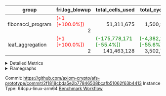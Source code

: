 | group | fri.log_blowup | total_cells_used | total_cycles | total_proof_time_ms |
| --- | --- | --- | --- | --- |
| fibonacci_program | <span style="color: red">(+1 [+100.0%])</span> <div style='text-align: right'>2</div>  | <div style='text-align: right'>51,311,675</div>  | <div style='text-align: right'>1,500,219</div>  | <span style="color: red">(+1,498.0 [+25.9%])</span> <div style='text-align: right'>7,277.0</div>  |
| leaf_aggregation | <span style="color: red">(+1 [+100.0%])</span> <div style='text-align: right'>2</div>  | <span style="color: green">(-175,778,171 [-55.4%])</span> <div style='text-align: right'>141,463,128</div>  | <span style="color: green">(-4,382,257 [-55.6%])</span> <div style='text-align: right'>3,502,797</div>  | <span style="color: green">(-13,453.0 [-39.1%])</span> <div style='text-align: right'>20,957.0</div>  |


<details>
<summary>Detailed Metrics</summary>

| group | collect_metrics | execute_time_ms | total_cells_used | total_cycles |
| --- | --- | --- | --- | --- |
| fibonacci_program | true | <span style="color: red">(+81.0 [+0.2%])</span> <div style='text-align: right'>37,736.0</div>  | <div style='text-align: right'>51,311,675</div>  | <div style='text-align: right'>1,500,219</div>  |

| group | chip_name | collect_metrics | rows_used |
| --- | --- | --- | --- |
| fibonacci_program | <Rv32BaseAluAdapterAir,BaseAluCoreAir<4, 8>> | true | <div style='text-align: right'>900,085</div>  |
| fibonacci_program | <Rv32BaseAluAdapterAir,LessThanCoreAir<4, 8>> | true | <div style='text-align: right'>300,004</div>  |
| fibonacci_program | <Rv32BaseAluAdapterAir,ShiftCoreAir<4, 8>> | true | <div style='text-align: right'>4</div>  |
| fibonacci_program | <Rv32BranchAdapterAir,BranchEqualCoreAir<4>> | true | <div style='text-align: right'>200,012</div>  |
| fibonacci_program | <Rv32BranchAdapterAir,BranchLessThanCoreAir<4, 8>> | true | <div style='text-align: right'>11</div>  |
| fibonacci_program | <Rv32CondRdWriteAdapterAir,Rv32JalLuiCoreAir> | true | <div style='text-align: right'>100,012</div>  |
| fibonacci_program | <Rv32HintStoreAdapterAir,Rv32HintStoreCoreAir> | true | <div style='text-align: right'>3</div>  |
| fibonacci_program | <Rv32JalrAdapterAir,Rv32JalrCoreAir> | true | <div style='text-align: right'>17</div>  |
| fibonacci_program | <Rv32LoadStoreAdapterAir,LoadStoreCoreAir<4>> | true | <div style='text-align: right'>57</div>  |
| fibonacci_program | <Rv32RdWriteAdapterAir,Rv32AuipcCoreAir> | true | <div style='text-align: right'>11</div>  |
| fibonacci_program | BitwiseOperationLookupAir<8> | true | <div style='text-align: right'>65,536</div>  |
| fibonacci_program | Memory AccessAdapter<8> | true | <div style='text-align: right'>27</div>  |
| fibonacci_program | Memory Boundary | true | <div style='text-align: right'>54</div>  |
| fibonacci_program | Memory Merkle | true | <div style='text-align: right'>306</div>  |
| fibonacci_program | PhantomAir | true | <div style='text-align: right'>3</div>  |
| fibonacci_program | ProgramChip | true | <div style='text-align: right'>6,521</div>  |
| fibonacci_program | RangeTupleCheckerAir<2> | true | <div style='text-align: right'>524,288</div>  |

| group | collect_metrics | dsl_ir | opcode | frequency |
| --- | --- | --- | --- | --- |
| fibonacci_program | true |  | ADD | <div style='text-align: right'>900,068</div>  |
| fibonacci_program | true |  | AND | <div style='text-align: right'>5</div>  |
| fibonacci_program | true |  | AUIPC | <div style='text-align: right'>11</div>  |
| fibonacci_program | true |  | BEQ | <div style='text-align: right'>100,005</div>  |
| fibonacci_program | true |  | BGEU | <div style='text-align: right'>3</div>  |
| fibonacci_program | true |  | BLT | <div style='text-align: right'>1</div>  |
| fibonacci_program | true |  | BLTU | <div style='text-align: right'>7</div>  |
| fibonacci_program | true |  | BNE | <div style='text-align: right'>100,007</div>  |
| fibonacci_program | true |  | HINT_STOREW | <div style='text-align: right'>3</div>  |
| fibonacci_program | true |  | JAL | <div style='text-align: right'>100,002</div>  |
| fibonacci_program | true |  | JALR | <div style='text-align: right'>17</div>  |
| fibonacci_program | true |  | LOADBU | <div style='text-align: right'>6</div>  |
| fibonacci_program | true |  | LOADW | <div style='text-align: right'>22</div>  |
| fibonacci_program | true |  | LUI | <div style='text-align: right'>10</div>  |
| fibonacci_program | true |  | OR | <div style='text-align: right'>4</div>  |
| fibonacci_program | true |  | PHANTOM | <div style='text-align: right'>3</div>  |
| fibonacci_program | true |  | SLL | <div style='text-align: right'>3</div>  |
| fibonacci_program | true |  | SLTU | <div style='text-align: right'>300,004</div>  |
| fibonacci_program | true |  | SRL | <div style='text-align: right'>1</div>  |
| fibonacci_program | true |  | STOREB | <div style='text-align: right'>1</div>  |
| fibonacci_program | true |  | STOREW | <div style='text-align: right'>28</div>  |
| fibonacci_program | true |  | SUB | <div style='text-align: right'>4</div>  |
| fibonacci_program | true |  | XOR | <div style='text-align: right'>4</div>  |

| group | air_name | collect_metrics | dsl_ir | opcode | cells_used |
| --- | --- | --- | --- | --- | --- |
| fibonacci_program | <Rv32BaseAluAdapterAir,BaseAluCoreAir<4, 8>> | true |  | ADD | <div style='text-align: right'>32,402,448</div>  |
| fibonacci_program | AccessAdapter<8> | true |  | ADD | <div style='text-align: right'>51</div>  |
| fibonacci_program | Boundary | true |  | ADD | <div style='text-align: right'>120</div>  |
| fibonacci_program | Merkle | true |  | ADD | <div style='text-align: right'>64</div>  |
| fibonacci_program | <Rv32BaseAluAdapterAir,BaseAluCoreAir<4, 8>> | true |  | AND | <div style='text-align: right'>180</div>  |
| fibonacci_program | <Rv32RdWriteAdapterAir,Rv32AuipcCoreAir> | true |  | AUIPC | <div style='text-align: right'>231</div>  |
| fibonacci_program | AccessAdapter<8> | true |  | AUIPC | <div style='text-align: right'>34</div>  |
| fibonacci_program | Boundary | true |  | AUIPC | <div style='text-align: right'>80</div>  |
| fibonacci_program | Merkle | true |  | AUIPC | <div style='text-align: right'>3,456</div>  |
| fibonacci_program | <Rv32BranchAdapterAir,BranchEqualCoreAir<4>> | true |  | BEQ | <div style='text-align: right'>2,600,130</div>  |
| fibonacci_program | <Rv32BranchAdapterAir,BranchLessThanCoreAir<4, 8>> | true |  | BGEU | <div style='text-align: right'>96</div>  |
| fibonacci_program | <Rv32BranchAdapterAir,BranchLessThanCoreAir<4, 8>> | true |  | BLT | <div style='text-align: right'>32</div>  |
| fibonacci_program | <Rv32BranchAdapterAir,BranchLessThanCoreAir<4, 8>> | true |  | BLTU | <div style='text-align: right'>224</div>  |
| fibonacci_program | <Rv32BranchAdapterAir,BranchEqualCoreAir<4>> | true |  | BNE | <div style='text-align: right'>2,600,182</div>  |
| fibonacci_program | <Rv32HintStoreAdapterAir,Rv32HintStoreCoreAir> | true |  | HINT_STOREW | <div style='text-align: right'>78</div>  |
| fibonacci_program | AccessAdapter<8> | true |  | HINT_STOREW | <div style='text-align: right'>17</div>  |
| fibonacci_program | Boundary | true |  | HINT_STOREW | <div style='text-align: right'>40</div>  |
| fibonacci_program | Merkle | true |  | HINT_STOREW | <div style='text-align: right'>64</div>  |
| fibonacci_program | <Rv32CondRdWriteAdapterAir,Rv32JalLuiCoreAir> | true |  | JAL | <div style='text-align: right'>1,800,036</div>  |
| fibonacci_program | <Rv32JalrAdapterAir,Rv32JalrCoreAir> | true |  | JALR | <div style='text-align: right'>476</div>  |
| fibonacci_program | <Rv32LoadStoreAdapterAir,LoadStoreCoreAir<4>> | true |  | LOADBU | <div style='text-align: right'>240</div>  |
| fibonacci_program | <Rv32LoadStoreAdapterAir,LoadStoreCoreAir<4>> | true |  | LOADW | <div style='text-align: right'>880</div>  |
| fibonacci_program | AccessAdapter<8> | true |  | LOADW | <div style='text-align: right'>34</div>  |
| fibonacci_program | Boundary | true |  | LOADW | <div style='text-align: right'>80</div>  |
| fibonacci_program | Merkle | true |  | LOADW | <div style='text-align: right'>2,304</div>  |
| fibonacci_program | <Rv32CondRdWriteAdapterAir,Rv32JalLuiCoreAir> | true |  | LUI | <div style='text-align: right'>180</div>  |
| fibonacci_program | <Rv32BaseAluAdapterAir,BaseAluCoreAir<4, 8>> | true |  | OR | <div style='text-align: right'>144</div>  |
| fibonacci_program | PhantomAir | true |  | PHANTOM | <div style='text-align: right'>18</div>  |
| fibonacci_program | <Rv32BaseAluAdapterAir,ShiftCoreAir<4, 8>> | true |  | SLL | <div style='text-align: right'>159</div>  |
| fibonacci_program | <Rv32BaseAluAdapterAir,LessThanCoreAir<4, 8>> | true |  | SLTU | <div style='text-align: right'>11,100,148</div>  |
| fibonacci_program | AccessAdapter<8> | true |  | SLTU | <div style='text-align: right'>34</div>  |
| fibonacci_program | Boundary | true |  | SLTU | <div style='text-align: right'>80</div>  |
| fibonacci_program | Merkle | true |  | SLTU | <div style='text-align: right'>64</div>  |
| fibonacci_program | <Rv32BaseAluAdapterAir,ShiftCoreAir<4, 8>> | true |  | SRL | <div style='text-align: right'>53</div>  |
| fibonacci_program | <Rv32LoadStoreAdapterAir,LoadStoreCoreAir<4>> | true |  | STOREB | <div style='text-align: right'>40</div>  |
| fibonacci_program | AccessAdapter<8> | true |  | STOREB | <div style='text-align: right'>17</div>  |
| fibonacci_program | Boundary | true |  | STOREB | <div style='text-align: right'>40</div>  |
| fibonacci_program | <Rv32LoadStoreAdapterAir,LoadStoreCoreAir<4>> | true |  | STOREW | <div style='text-align: right'>1,120</div>  |
| fibonacci_program | AccessAdapter<8> | true |  | STOREW | <div style='text-align: right'>272</div>  |
| fibonacci_program | Boundary | true |  | STOREW | <div style='text-align: right'>640</div>  |
| fibonacci_program | Merkle | true |  | STOREW | <div style='text-align: right'>3,776</div>  |
| fibonacci_program | <Rv32BaseAluAdapterAir,BaseAluCoreAir<4, 8>> | true |  | SUB | <div style='text-align: right'>144</div>  |
| fibonacci_program | <Rv32BaseAluAdapterAir,BaseAluCoreAir<4, 8>> | true |  | XOR | <div style='text-align: right'>144</div>  |

| group | commit_exe_time_ms | execute_and_trace_gen_time_ms | execute_time_ms | fri.log_blowup | keygen_time_ms | num_segments | total_cells_used | total_cycles | total_proof_time_ms |
| --- | --- | --- | --- | --- | --- | --- | --- | --- | --- |
| fibonacci_program | <span style="color: red">(+2.0 [+66.7%])</span> <div style='text-align: right'>5.0</div>  | <span style="color: red">(+16.0 [+0.9%])</span> <div style='text-align: right'>1,750.0</div>  | <span style="color: red">(+5.0 [+0.3%])</span> <div style='text-align: right'>1,490.0</div>  | <span style="color: red">(+1 [+100.0%])</span> <div style='text-align: right'>2</div>  | <span style="color: red">(+82.0 [+66.1%])</span> <div style='text-align: right'>206.0</div>  | <div style='text-align: right'>1</div>  | <div style='text-align: right'>51,311,675</div>  | <div style='text-align: right'>1,500,219</div>  | <span style="color: red">(+1,498.0 [+25.9%])</span> <div style='text-align: right'>7,277.0</div>  |
| leaf_aggregation |  |  |  | <span style="color: red">(+1 [+100.0%])</span> <div style='text-align: right'>2</div>  |  |  | <span style="color: green">(-175,778,171 [-55.4%])</span> <div style='text-align: right'>141,463,128</div>  | <span style="color: green">(-4,382,257 [-55.6%])</span> <div style='text-align: right'>3,502,797</div>  | <span style="color: green">(-13,453.0 [-39.1%])</span> <div style='text-align: right'>20,957.0</div>  |

| group | air_name | constraints | interactions | quotient_deg |
| --- | --- | --- | --- | --- |
| fibonacci_program | ProgramAir | <div style='text-align: right'>4</div>  | <div style='text-align: right'>1</div>  | <div style='text-align: right'>1</div>  |
| fibonacci_program | VmConnectorAir | <div style='text-align: right'>9</div>  | <div style='text-align: right'>3</div>  | <div style='text-align: right'>2</div>  |
| fibonacci_program | PersistentBoundaryAir<8> | <div style='text-align: right'>6</div>  | <div style='text-align: right'>3</div>  | <div style='text-align: right'>2</div>  |
| fibonacci_program | MemoryMerkleAir<8> | <div style='text-align: right'>40</div>  | <div style='text-align: right'>4</div>  | <div style='text-align: right'>2</div>  |
| fibonacci_program | AccessAdapterAir<2> | <div style='text-align: right'>14</div>  | <div style='text-align: right'>5</div>  | <div style='text-align: right'>2</div>  |
| fibonacci_program | AccessAdapterAir<4> | <div style='text-align: right'>14</div>  | <div style='text-align: right'>5</div>  | <div style='text-align: right'>2</div>  |
| fibonacci_program | AccessAdapterAir<8> | <div style='text-align: right'>14</div>  | <div style='text-align: right'>5</div>  | <div style='text-align: right'>2</div>  |
| fibonacci_program | AccessAdapterAir<16> | <div style='text-align: right'>14</div>  | <div style='text-align: right'>5</div>  | <div style='text-align: right'>2</div>  |
| fibonacci_program | AccessAdapterAir<32> | <div style='text-align: right'>14</div>  | <div style='text-align: right'>5</div>  | <div style='text-align: right'>2</div>  |
| fibonacci_program | AccessAdapterAir<64> | <div style='text-align: right'>14</div>  | <div style='text-align: right'>5</div>  | <div style='text-align: right'>2</div>  |
| fibonacci_program | PhantomAir | <div style='text-align: right'>5</div>  | <div style='text-align: right'>3</div>  | <div style='text-align: right'>2</div>  |
| fibonacci_program | VmAirWrapper<Rv32BaseAluAdapterAir, BaseAluCoreAir<4, 8> | <div style='text-align: right'>43</div>  | <div style='text-align: right'>19</div>  | <div style='text-align: right'>2</div>  |
| fibonacci_program | VmAirWrapper<Rv32BaseAluAdapterAir, LessThanCoreAir<4, 8> | <div style='text-align: right'>39</div>  | <div style='text-align: right'>17</div>  | <div style='text-align: right'>2</div>  |
| fibonacci_program | VmAirWrapper<Rv32BaseAluAdapterAir, ShiftCoreAir<4, 8> | <div style='text-align: right'>90</div>  | <div style='text-align: right'>23</div>  | <div style='text-align: right'>2</div>  |
| fibonacci_program | VmAirWrapper<Rv32LoadStoreAdapterAir, LoadStoreCoreAir<4> | <div style='text-align: right'>38</div>  | <div style='text-align: right'>17</div>  | <div style='text-align: right'>2</div>  |
| fibonacci_program | VmAirWrapper<Rv32LoadStoreAdapterAir, LoadSignExtendCoreAir<4, 8> | <div style='text-align: right'>33</div>  | <div style='text-align: right'>18</div>  | <div style='text-align: right'>2</div>  |
| fibonacci_program | VmAirWrapper<Rv32BranchAdapterAir, BranchEqualCoreAir<4> | <div style='text-align: right'>25</div>  | <div style='text-align: right'>11</div>  | <div style='text-align: right'>2</div>  |
| fibonacci_program | VmAirWrapper<Rv32BranchAdapterAir, BranchLessThanCoreAir<4, 8> | <div style='text-align: right'>41</div>  | <div style='text-align: right'>13</div>  | <div style='text-align: right'>2</div>  |
| fibonacci_program | VmAirWrapper<Rv32CondRdWriteAdapterAir, Rv32JalLuiCoreAir> | <div style='text-align: right'>22</div>  | <div style='text-align: right'>10</div>  | <div style='text-align: right'>2</div>  |
| fibonacci_program | VmAirWrapper<Rv32JalrAdapterAir, Rv32JalrCoreAir> | <div style='text-align: right'>20</div>  | <div style='text-align: right'>16</div>  | <div style='text-align: right'>2</div>  |
| fibonacci_program | VmAirWrapper<Rv32RdWriteAdapterAir, Rv32AuipcCoreAir> | <div style='text-align: right'>15</div>  | <div style='text-align: right'>11</div>  | <div style='text-align: right'>2</div>  |
| fibonacci_program | VmAirWrapper<Rv32MultAdapterAir, MultiplicationCoreAir<4, 8> | <div style='text-align: right'>26</div>  | <div style='text-align: right'>19</div>  | <div style='text-align: right'>2</div>  |
| fibonacci_program | VmAirWrapper<Rv32MultAdapterAir, MulHCoreAir<4, 8> | <div style='text-align: right'>38</div>  | <div style='text-align: right'>24</div>  | <div style='text-align: right'>2</div>  |
| fibonacci_program | VmAirWrapper<Rv32MultAdapterAir, DivRemCoreAir<4, 8> | <div style='text-align: right'>88</div>  | <div style='text-align: right'>25</div>  | <div style='text-align: right'>2</div>  |
| fibonacci_program | VmAirWrapper<Rv32HintStoreAdapterAir, Rv32HintStoreCoreAir> | <div style='text-align: right'>17</div>  | <div style='text-align: right'>15</div>  | <div style='text-align: right'>2</div>  |
| fibonacci_program | Poseidon2VmAir<BabyBearParameters> | <div style='text-align: right'>525</div>  | <div style='text-align: right'>32</div>  | <div style='text-align: right'>2</div>  |
| fibonacci_program | BitwiseOperationLookupAir<8> | <div style='text-align: right'>4</div>  | <div style='text-align: right'>2</div>  | <div style='text-align: right'>2</div>  |
| fibonacci_program | RangeTupleCheckerAir<2> | <div style='text-align: right'>4</div>  | <div style='text-align: right'>1</div>  | <div style='text-align: right'>1</div>  |
| fibonacci_program | VariableRangeCheckerAir | <div style='text-align: right'>4</div>  | <div style='text-align: right'>1</div>  | <div style='text-align: right'>1</div>  |

| group | air_name | segment | cells | constraints | interactions | main_cols | perm_cols | prep_cols | quotient_deg | rows |
| --- | --- | --- | --- | --- | --- | --- | --- | --- | --- | --- |
| fibonacci_program | ProgramAir | 0 | <div style='text-align: right'>147,456</div>  |  |  | <div style='text-align: right'>10</div>  | <div style='text-align: right'>8</div>  |  |  | <div style='text-align: right'>8,192</div>  |
| fibonacci_program | VmConnectorAir | 0 | <div style='text-align: right'>32</div>  |  |  | <div style='text-align: right'>4</div>  | <div style='text-align: right'>12</div>  | <div style='text-align: right'>1</div>  |  | <div style='text-align: right'>2</div>  |
| fibonacci_program | PersistentBoundaryAir<8> | 0 | <div style='text-align: right'>2,048</div>  |  |  | <div style='text-align: right'>20</div>  | <div style='text-align: right'>12</div>  |  |  | <div style='text-align: right'>64</div>  |
| fibonacci_program | MemoryMerkleAir<8> | 0 | <div style='text-align: right'>26,624</div>  |  |  | <div style='text-align: right'>32</div>  | <div style='text-align: right'>20</div>  |  |  | <div style='text-align: right'>512</div>  |
| fibonacci_program | AccessAdapterAir<8> | 0 | <div style='text-align: right'>2,624</div>  |  |  | <div style='text-align: right'>17</div>  | <div style='text-align: right'>24</div>  |  |  | <div style='text-align: right'>64</div>  |
| fibonacci_program | PhantomAir | 0 | <div style='text-align: right'>72</div>  |  |  | <div style='text-align: right'>6</div>  | <div style='text-align: right'>12</div>  |  |  | <div style='text-align: right'>4</div>  |
| fibonacci_program | VmAirWrapper<Rv32BaseAluAdapterAir, BaseAluCoreAir<4, 8> | 0 | <div style='text-align: right'>121,634,816</div>  |  |  | <div style='text-align: right'>36</div>  | <div style='text-align: right'>80</div>  |  |  | <div style='text-align: right'>1,048,576</div>  |
| fibonacci_program | VmAirWrapper<Rv32BaseAluAdapterAir, LessThanCoreAir<4, 8> | 0 | <div style='text-align: right'>40,370,176</div>  |  |  | <div style='text-align: right'>37</div>  | <div style='text-align: right'>40</div>  |  |  | <div style='text-align: right'>524,288</div>  |
| fibonacci_program | VmAirWrapper<Rv32BaseAluAdapterAir, ShiftCoreAir<4, 8> | 0 | <div style='text-align: right'>420</div>  |  |  | <div style='text-align: right'>53</div>  | <div style='text-align: right'>52</div>  |  |  | <div style='text-align: right'>4</div>  |
| fibonacci_program | VmAirWrapper<Rv32LoadStoreAdapterAir, LoadStoreCoreAir<4> | 0 | <div style='text-align: right'>7,168</div>  |  |  | <div style='text-align: right'>40</div>  | <div style='text-align: right'>72</div>  |  |  | <div style='text-align: right'>64</div>  |
| fibonacci_program | VmAirWrapper<Rv32BranchAdapterAir, BranchEqualCoreAir<4> | 0 | <div style='text-align: right'>19,398,656</div>  |  |  | <div style='text-align: right'>26</div>  | <div style='text-align: right'>48</div>  |  |  | <div style='text-align: right'>262,144</div>  |
| fibonacci_program | VmAirWrapper<Rv32BranchAdapterAir, BranchLessThanCoreAir<4, 8> | 0 | <div style='text-align: right'>1,408</div>  |  |  | <div style='text-align: right'>32</div>  | <div style='text-align: right'>56</div>  |  |  | <div style='text-align: right'>16</div>  |
| fibonacci_program | VmAirWrapper<Rv32CondRdWriteAdapterAir, Rv32JalLuiCoreAir> | 0 | <div style='text-align: right'>8,126,464</div>  |  |  | <div style='text-align: right'>18</div>  | <div style='text-align: right'>44</div>  |  |  | <div style='text-align: right'>131,072</div>  |
| fibonacci_program | VmAirWrapper<Rv32JalrAdapterAir, Rv32JalrCoreAir> | 0 | <div style='text-align: right'>2,048</div>  |  |  | <div style='text-align: right'>28</div>  | <div style='text-align: right'>36</div>  |  |  | <div style='text-align: right'>32</div>  |
| fibonacci_program | VmAirWrapper<Rv32RdWriteAdapterAir, Rv32AuipcCoreAir> | 0 | <div style='text-align: right'>784</div>  |  |  | <div style='text-align: right'>21</div>  | <div style='text-align: right'>28</div>  |  |  | <div style='text-align: right'>16</div>  |
| fibonacci_program | VmAirWrapper<Rv32HintStoreAdapterAir, Rv32HintStoreCoreAir> | 0 | <div style='text-align: right'>248</div>  |  |  | <div style='text-align: right'>26</div>  | <div style='text-align: right'>36</div>  |  |  | <div style='text-align: right'>4</div>  |
| fibonacci_program | Poseidon2VmAir<BabyBearParameters> | 0 | <div style='text-align: right'>321,024</div>  |  |  | <div style='text-align: right'>559</div>  | <div style='text-align: right'>68</div>  |  |  | <div style='text-align: right'>512</div>  |
| fibonacci_program | BitwiseOperationLookupAir<8> | 0 | <div style='text-align: right'>655,360</div>  |  |  | <div style='text-align: right'>2</div>  | <div style='text-align: right'>8</div>  | <div style='text-align: right'>3</div>  |  | <div style='text-align: right'>65,536</div>  |
| fibonacci_program | RangeTupleCheckerAir<2> | 0 | <div style='text-align: right'>4,718,592</div>  |  |  | <div style='text-align: right'>1</div>  | <div style='text-align: right'>8</div>  | <div style='text-align: right'>2</div>  |  | <div style='text-align: right'>524,288</div>  |
| fibonacci_program | VariableRangeCheckerAir | 0 | <div style='text-align: right'>1,179,648</div>  |  |  | <div style='text-align: right'>1</div>  | <div style='text-align: right'>8</div>  | <div style='text-align: right'>2</div>  |  | <div style='text-align: right'>131,072</div>  |
| leaf_aggregation | ProgramAir | 0 | <div style='text-align: right'>2,359,296</div>  | <div style='text-align: right'>4</div>  | <div style='text-align: right'>1</div>  | <div style='text-align: right'>10</div>  | <div style='text-align: right'>8</div>  |  | <div style='text-align: right'>1</div>  | <div style='text-align: right'>131,072</div>  |
| leaf_aggregation | VmConnectorAir | 0 | <span style="color: green">(-8 [-25.0%])</span> <div style='text-align: right'>24</div>  | <span style="color: green">(-1 [-11.1%])</span> <div style='text-align: right'>8</div>  | <div style='text-align: right'>3</div>  | <div style='text-align: right'>4</div>  | <span style="color: green">(-4 [-33.3%])</span> <div style='text-align: right'>8</div>  | <div style='text-align: right'>1</div>  | <span style="color: red">(+2 [+100.0%])</span> <div style='text-align: right'>4</div>  | <div style='text-align: right'>2</div>  |
| leaf_aggregation | VolatileBoundaryAir | 0 | <span style="color: green">(-14,155,776 [-58.7%])</span> <div style='text-align: right'>9,961,472</div>  | <span style="color: green">(-1 [-5.9%])</span> <div style='text-align: right'>16</div>  | <div style='text-align: right'>4</div>  | <div style='text-align: right'>11</div>  | <span style="color: green">(-4 [-33.3%])</span> <div style='text-align: right'>8</div>  |  | <span style="color: red">(+2 [+100.0%])</span> <div style='text-align: right'>4</div>  | <span style="color: green">(-524,288 [-50.0%])</span> <div style='text-align: right'>524,288</div>  |
| leaf_aggregation | AccessAdapterAir<2> | 0 | <span style="color: green">(-22,544,384 [-61.4%])</span> <div style='text-align: right'>14,155,776</div>  | <span style="color: green">(-2 [-14.3%])</span> <div style='text-align: right'>12</div>  | <div style='text-align: right'>5</div>  | <div style='text-align: right'>11</div>  | <span style="color: green">(-8 [-33.3%])</span> <div style='text-align: right'>16</div>  |  | <span style="color: red">(+2 [+100.0%])</span> <div style='text-align: right'>4</div>  | <span style="color: green">(-524,288 [-50.0%])</span> <div style='text-align: right'>524,288</div>  |
| leaf_aggregation | AccessAdapterAir<4> | 0 | <span style="color: green">(-11,796,480 [-60.8%])</span> <div style='text-align: right'>7,602,176</div>  | <span style="color: green">(-2 [-14.3%])</span> <div style='text-align: right'>12</div>  | <div style='text-align: right'>5</div>  | <div style='text-align: right'>13</div>  | <span style="color: green">(-8 [-33.3%])</span> <div style='text-align: right'>16</div>  |  | <span style="color: red">(+2 [+100.0%])</span> <div style='text-align: right'>4</div>  | <span style="color: green">(-262,144 [-50.0%])</span> <div style='text-align: right'>262,144</div>  |
| leaf_aggregation | AccessAdapterAir<8> | 0 | <span style="color: green">(-8,585,216 [-79.9%])</span> <div style='text-align: right'>2,162,688</div>  | <span style="color: green">(-2 [-14.3%])</span> <div style='text-align: right'>12</div>  | <div style='text-align: right'>5</div>  | <div style='text-align: right'>17</div>  | <span style="color: green">(-8 [-33.3%])</span> <div style='text-align: right'>16</div>  |  | <span style="color: red">(+2 [+100.0%])</span> <div style='text-align: right'>4</div>  | <span style="color: green">(-196,608 [-75.0%])</span> <div style='text-align: right'>65,536</div>  |
| leaf_aggregation | AccessAdapterAir<16> | 0 |  | <span style="color: green">(-2 [-14.3%])</span> <div style='text-align: right'>12</div>  | <div style='text-align: right'>5</div>  |  |  |  | <span style="color: red">(+2 [+100.0%])</span> <div style='text-align: right'>4</div>  |  |
| leaf_aggregation | AccessAdapterAir<32> | 0 |  | <span style="color: green">(-2 [-14.3%])</span> <div style='text-align: right'>12</div>  | <div style='text-align: right'>5</div>  |  |  |  | <span style="color: red">(+2 [+100.0%])</span> <div style='text-align: right'>4</div>  |  |
| leaf_aggregation | AccessAdapterAir<64> | 0 |  | <span style="color: green">(-2 [-14.3%])</span> <div style='text-align: right'>12</div>  | <div style='text-align: right'>5</div>  |  |  |  | <span style="color: red">(+2 [+100.0%])</span> <div style='text-align: right'>4</div>  |  |
| leaf_aggregation | PhantomAir | 0 | <span style="color: green">(-5,767,168 [-61.1%])</span> <div style='text-align: right'>3,670,016</div>  | <span style="color: green">(-1 [-20.0%])</span> <div style='text-align: right'>4</div>  | <div style='text-align: right'>3</div>  | <div style='text-align: right'>6</div>  | <span style="color: green">(-4 [-33.3%])</span> <div style='text-align: right'>8</div>  |  | <span style="color: red">(+2 [+100.0%])</span> <div style='text-align: right'>4</div>  | <span style="color: green">(-262,144 [-50.0%])</span> <div style='text-align: right'>262,144</div>  |
| leaf_aggregation | VmAirWrapper<NativeLoadStoreAdapterAir<1>, KernelLoadStoreCoreAir<1> | 0 | <span style="color: green">(-220,200,960 [-61.8%])</span> <div style='text-align: right'>136,314,880</div>  | <span style="color: green">(-5 [-13.9%])</span> <div style='text-align: right'>31</div>  | <div style='text-align: right'>19</div>  | <div style='text-align: right'>41</div>  | <span style="color: green">(-20 [-45.5%])</span> <div style='text-align: right'>24</div>  |  | <span style="color: red">(+2 [+100.0%])</span> <div style='text-align: right'>4</div>  | <span style="color: green">(-2,097,152 [-50.0%])</span> <div style='text-align: right'>2,097,152</div>  |
| leaf_aggregation | VmAirWrapper<BranchNativeAdapterAir, BranchEqualCoreAir<1> | 0 | <span style="color: green">(-95,420,416 [-64.1%])</span> <div style='text-align: right'>53,477,376</div>  | <span style="color: green">(-5 [-17.9%])</span> <div style='text-align: right'>23</div>  | <div style='text-align: right'>11</div>  | <div style='text-align: right'>23</div>  | <span style="color: green">(-20 [-41.7%])</span> <div style='text-align: right'>28</div>  |  | <div style='text-align: right'>2</div>  | <span style="color: green">(-1,048,576 [-50.0%])</span> <div style='text-align: right'>1,048,576</div>  |
| leaf_aggregation | VmAirWrapper<JalNativeAdapterAir, JalCoreAir> | 0 | <span style="color: green">(-4,980,736 [-63.3%])</span> <div style='text-align: right'>2,883,584</div>  | <span style="color: green">(-2 [-25.0%])</span> <div style='text-align: right'>6</div>  | <div style='text-align: right'>7</div>  | <div style='text-align: right'>10</div>  | <span style="color: green">(-8 [-40.0%])</span> <div style='text-align: right'>12</div>  |  | <span style="color: red">(+2 [+100.0%])</span> <div style='text-align: right'>4</div>  | <span style="color: green">(-131,072 [-50.0%])</span> <div style='text-align: right'>131,072</div>  |
| leaf_aggregation | VmAirWrapper<NativeAdapterAir<2, 1>, FieldArithmeticCoreAir> | 0 | <span style="color: green">(-171,966,464 [-62.1%])</span> <div style='text-align: right'>104,857,600</div>  | <span style="color: green">(-4 [-14.8%])</span> <div style='text-align: right'>23</div>  | <div style='text-align: right'>15</div>  | <div style='text-align: right'>30</div>  | <span style="color: green">(-16 [-44.4%])</span> <div style='text-align: right'>20</div>  |  | <span style="color: red">(+2 [+100.0%])</span> <div style='text-align: right'>4</div>  | <span style="color: green">(-2,097,152 [-50.0%])</span> <div style='text-align: right'>2,097,152</div>  |
| leaf_aggregation | VmAirWrapper<NativeVectorizedAdapterAir<4>, FieldExtensionCoreAir> | 0 | <span style="color: green">(-1,048,576 [-21.1%])</span> <div style='text-align: right'>3,932,160</div>  | <span style="color: green">(-4 [-14.8%])</span> <div style='text-align: right'>23</div>  | <div style='text-align: right'>15</div>  | <div style='text-align: right'>40</div>  | <span style="color: green">(-16 [-44.4%])</span> <div style='text-align: right'>20</div>  |  | <span style="color: red">(+2 [+100.0%])</span> <div style='text-align: right'>4</div>  | <div style='text-align: right'>65,536</div>  |
| leaf_aggregation | FriMatOpeningAir | 0 | <span style="color: green">(-72,351,744 [-66.3%])</span> <div style='text-align: right'>36,700,160</div>  | <span style="color: green">(-17 [-22.4%])</span> <div style='text-align: right'>59</div>  | <div style='text-align: right'>35</div>  | <div style='text-align: right'>64</div>  | <span style="color: green">(-68 [-47.2%])</span> <div style='text-align: right'>76</div>  |  | <span style="color: red">(+2 [+100.0%])</span> <div style='text-align: right'>4</div>  | <span style="color: green">(-262,144 [-50.0%])</span> <div style='text-align: right'>262,144</div>  |
| leaf_aggregation | Poseidon2VmAir<BabyBearParameters> | 0 | <span style="color: green">(-21,594,112 [-52.6%])</span> <div style='text-align: right'>19,496,960</div>  | <span style="color: green">(-8 [-1.5%])</span> <div style='text-align: right'>517</div>  | <div style='text-align: right'>32</div>  | <div style='text-align: right'>559</div>  | <span style="color: green">(-32 [-47.1%])</span> <div style='text-align: right'>36</div>  |  | <span style="color: red">(+2 [+100.0%])</span> <div style='text-align: right'>4</div>  | <span style="color: green">(-32,768 [-50.0%])</span> <div style='text-align: right'>32,768</div>  |
| leaf_aggregation | VariableRangeCheckerAir | 0 | <div style='text-align: right'>1,179,648</div>  | <div style='text-align: right'>4</div>  | <div style='text-align: right'>1</div>  | <div style='text-align: right'>1</div>  | <div style='text-align: right'>8</div>  | <div style='text-align: right'>2</div>  | <div style='text-align: right'>1</div>  | <div style='text-align: right'>131,072</div>  |

| group | segment | commit_exe_time_ms | execute_and_trace_gen_time_ms | execute_time_ms | fri.log_blowup | keygen_time_ms | num_segments | stark_prove_excluding_trace_time_ms | total_cells | verify_program_compile_ms |
| --- | --- | --- | --- | --- | --- | --- | --- | --- | --- | --- |
| fibonacci_program | 0 |  |  |  |  |  |  | <span style="color: red">(+1,482.0 [+36.6%])</span> <div style='text-align: right'>5,527.0</div>  | <div style='text-align: right'>196,595,668</div>  |  |
| leaf_aggregation | 0 | <span style="color: red">(+9.0 [+29.0%])</span> <div style='text-align: right'>40.0</div>  | <span style="color: green">(-7,981.0 [-56.2%])</span> <div style='text-align: right'>6,210.0</div>  | <span style="color: green">(-6,999.0 [-56.2%])</span> <div style='text-align: right'>5,448.0</div>  | <span style="color: red">(+1 [+100.0%])</span> <div style='text-align: right'>2</div>  | <span style="color: red">(+13.0 [+39.4%])</span> <div style='text-align: right'>46.0</div>  | <div style='text-align: right'>1</div>  | <span style="color: green">(-5,472.0 [-27.1%])</span> <div style='text-align: right'>14,747.0</div>  | <span style="color: green">(-650,412,040 [-62.0%])</span> <div style='text-align: right'>398,753,816</div>  | <span style="color: green">(-22.0 [-8.1%])</span> <div style='text-align: right'>250.0</div>  |

| group | collect_metrics | segment | execute_time_ms | total_cells_used | total_cycles |
| --- | --- | --- | --- | --- | --- |
| leaf_aggregation | true | 0 | <span style="color: green">(-68,762.0 [-55.5%])</span> <div style='text-align: right'>55,129.0</div>  | <span style="color: green">(-175,778,171 [-55.4%])</span> <div style='text-align: right'>141,463,128</div>  | <span style="color: green">(-4,382,257 [-55.6%])</span> <div style='text-align: right'>3,502,797</div>  |

| group | chip_name | collect_metrics | segment | rows_used |
| --- | --- | --- | --- | --- |
| leaf_aggregation | <BranchNativeAdapterAir,BranchEqualCoreAir<1>> | true | 0 | <span style="color: green">(-852,046 [-55.8%])</span> <div style='text-align: right'>675,104</div>  |
| leaf_aggregation | <JalNativeAdapterAir,JalCoreAir> | true | 0 | <span style="color: green">(-93,360 [-56.1%])</span> <div style='text-align: right'>72,930</div>  |
| leaf_aggregation | <NativeAdapterAir<2, 1>,FieldArithmeticCoreAir> | true | 0 | <span style="color: green">(-1,652,480 [-55.0%])</span> <div style='text-align: right'>1,350,572</div>  |
| leaf_aggregation | <NativeLoadStoreAdapterAir<1>,KernelLoadStoreCoreAir<1>> | true | 0 | <span style="color: green">(-1,428,592 [-55.9%])</span> <div style='text-align: right'>1,126,340</div>  |
| leaf_aggregation | <NativeVectorizedAdapterAir<4>,FieldExtensionCoreAir> | true | 0 | <span style="color: green">(-26,364 [-43.1%])</span> <div style='text-align: right'>34,763</div>  |
| leaf_aggregation | FriMatOpeningAir | true | 0 | <span style="color: green">(-199,868 [-58.0%])</span> <div style='text-align: right'>144,732</div>  |
| leaf_aggregation | Memory AccessAdapter<2> | true | 0 | <span style="color: green">(-310,617 [-50.2%])</span> <div style='text-align: right'>307,974</div>  |
| leaf_aggregation | Memory AccessAdapter<4> | true | 0 | <span style="color: green">(-155,657 [-50.2%])</span> <div style='text-align: right'>154,239</div>  |
| leaf_aggregation | Memory AccessAdapter<8> | true | 0 | <span style="color: green">(-50,458 [-56.6%])</span> <div style='text-align: right'>38,651</div>  |
| leaf_aggregation | Memory Boundary | true | 0 | <span style="color: green">(-477,628 [-52.8%])</span> <div style='text-align: right'>426,863</div>  |
| leaf_aggregation | PhantomAir | true | 0 | <span style="color: green">(-286,330 [-57.7%])</span> <div style='text-align: right'>209,819</div>  |
| leaf_aggregation | Poseidon2VmAir<BabyBearParameters> | true | 0 | <span style="color: green">(-35,719 [-56.1%])</span> <div style='text-align: right'>27,935</div>  |
| leaf_aggregation | ProgramChip | true | 0 | <span style="color: green">(-17,806 [-14.5%])</span> <div style='text-align: right'>104,928</div>  |

| group | collect_metrics | dsl_ir | opcode | segment | frequency |
| --- | --- | --- | --- | --- | --- |
| leaf_aggregation | true |  | JAL | 0 | <div style='text-align: right'>1</div>  |
| leaf_aggregation | true |  | STOREW | 0 | <div style='text-align: right'>2</div>  |
| leaf_aggregation | true | AddE | FE4ADD | 0 | <span style="color: green">(-9,686 [-42.5%])</span> <div style='text-align: right'>13,099</div>  |
| leaf_aggregation | true | AddEFFI | LOADW | 0 | <span style="color: green">(-58 [-24.8%])</span> <div style='text-align: right'>176</div>  |
| leaf_aggregation | true | AddEFFI | STOREW | 0 | <span style="color: green">(-174 [-24.8%])</span> <div style='text-align: right'>528</div>  |
| leaf_aggregation | true | AddEFI | ADD | 0 | <div style='text-align: right'>312</div>  |
| leaf_aggregation | true | AddEI | ADD | 0 | <span style="color: green">(-14,216 [-32.0%])</span> <div style='text-align: right'>30,156</div>  |
| leaf_aggregation | true | AddFI | ADD | 0 | <span style="color: green">(-53,242 [-54.3%])</span> <div style='text-align: right'>44,858</div>  |
| leaf_aggregation | true | AddV | ADD | 0 | <span style="color: green">(-17,720 [-54.5%])</span> <div style='text-align: right'>14,806</div>  |
| leaf_aggregation | true | AddVI | ADD | 0 | <span style="color: green">(-453,168 [-56.5%])</span> <div style='text-align: right'>348,567</div>  |
| leaf_aggregation | true | Alloc | ADD | 0 | <span style="color: green">(-72,294 [-55.6%])</span> <div style='text-align: right'>57,622</div>  |
| leaf_aggregation | true | Alloc | LOADW | 0 | <span style="color: green">(-72,294 [-55.6%])</span> <div style='text-align: right'>57,622</div>  |
| leaf_aggregation | true | Alloc | MUL | 0 | <span style="color: green">(-44,238 [-55.9%])</span> <div style='text-align: right'>34,844</div>  |
| leaf_aggregation | true | AssertEqE | BNE | 0 | <span style="color: green">(-232 [-48.3%])</span> <div style='text-align: right'>248</div>  |
| leaf_aggregation | true | AssertEqEI | BNE | 0 | <div style='text-align: right'>4</div>  |
| leaf_aggregation | true | AssertEqF | BNE | 0 | <span style="color: green">(-13,050 [-58.0%])</span> <div style='text-align: right'>9,451</div>  |
| leaf_aggregation | true | AssertEqV | BNE | 0 | <span style="color: green">(-2,958 [-55.1%])</span> <div style='text-align: right'>2,406</div>  |
| leaf_aggregation | true | AssertEqVI | BNE | 0 | <div style='text-align: right'>237</div>  |
| leaf_aggregation | true | CT-VerifierProgram | PHANTOM | 0 | <div style='text-align: right'>2</div>  |
| leaf_aggregation | true | CT-compute-reduced-opening | PHANTOM | 0 | <span style="color: green">(-928 [-58.0%])</span> <div style='text-align: right'>672</div>  |
| leaf_aggregation | true | CT-exp-reverse-bits-len | PHANTOM | 0 | <span style="color: green">(-9,512 [-58.0%])</span> <div style='text-align: right'>6,888</div>  |
| leaf_aggregation | true | CT-poseidon2-hash | PHANTOM | 0 | <span style="color: green">(-4,756 [-58.0%])</span> <div style='text-align: right'>3,444</div>  |
| leaf_aggregation | true | CT-poseidon2-hash-ext | PHANTOM | 0 | <span style="color: green">(-2,320 [-58.0%])</span> <div style='text-align: right'>1,680</div>  |
| leaf_aggregation | true | CT-poseidon2-hash-setup | PHANTOM | 0 | <span style="color: green">(-208,452 [-58.0%])</span> <div style='text-align: right'>150,948</div>  |
| leaf_aggregation | true | CT-single-mat-reduced-opening | PHANTOM | 0 | <span style="color: green">(-14,732 [-58.0%])</span> <div style='text-align: right'>10,668</div>  |
| leaf_aggregation | true | CT-stage-c-build-rounds | PHANTOM | 0 | <div style='text-align: right'>2</div>  |
| leaf_aggregation | true | CT-stage-d-1-verify-shape-and-sample-challenges | PHANTOM | 0 | <div style='text-align: right'>2</div>  |
| leaf_aggregation | true | CT-stage-d-2-fri-fold | PHANTOM | 0 | <div style='text-align: right'>2</div>  |
| leaf_aggregation | true | CT-stage-d-3-verify-challenges | PHANTOM | 0 | <div style='text-align: right'>2</div>  |
| leaf_aggregation | true | CT-stage-d-verify-pcs | PHANTOM | 0 | <div style='text-align: right'>2</div>  |
| leaf_aggregation | true | CT-stage-e-verify-constraints | PHANTOM | 0 | <div style='text-align: right'>2</div>  |
| leaf_aggregation | true | CT-verify-batch | PHANTOM | 0 | <span style="color: green">(-928 [-58.0%])</span> <div style='text-align: right'>672</div>  |
| leaf_aggregation | true | CT-verify-batch-ext | PHANTOM | 0 | <span style="color: green">(-2,320 [-58.0%])</span> <div style='text-align: right'>1,680</div>  |
| leaf_aggregation | true | CT-verify-batch-reduce-fast | PHANTOM | 0 | <span style="color: green">(-7,076 [-58.0%])</span> <div style='text-align: right'>5,124</div>  |
| leaf_aggregation | true | CT-verify-batch-reduce-fast-setup | PHANTOM | 0 | <span style="color: green">(-7,076 [-58.0%])</span> <div style='text-align: right'>5,124</div>  |
| leaf_aggregation | true | CT-verify-query | PHANTOM | 0 | <span style="color: green">(-116 [-58.0%])</span> <div style='text-align: right'>84</div>  |
| leaf_aggregation | true | DivE | BBE4DIV | 0 | <span style="color: green">(-8,526 [-57.8%])</span> <div style='text-align: right'>6,214</div>  |
| leaf_aggregation | true | DivEIN | BBE4DIV | 0 | <div style='text-align: right'>54</div>  |
| leaf_aggregation | true | DivEIN | STOREW | 0 | <div style='text-align: right'>216</div>  |
| leaf_aggregation | true | DivFIN | DIV | 0 | <div style='text-align: right'>128</div>  |
| leaf_aggregation | true | For | ADD | 0 | <span style="color: green">(-531,186 [-55.3%])</span> <div style='text-align: right'>428,500</div>  |
| leaf_aggregation | true | For | BNE | 0 | <span style="color: green">(-587,894 [-55.4%])</span> <div style='text-align: right'>472,386</div>  |
| leaf_aggregation | true | For | JAL | 0 | <span style="color: green">(-56,708 [-56.4%])</span> <div style='text-align: right'>43,886</div>  |
| leaf_aggregation | true | For | LOADW | 0 | <span style="color: green">(-3,596 [-58.0%])</span> <div style='text-align: right'>2,604</div>  |
| leaf_aggregation | true | For | STOREW | 0 | <span style="color: green">(-53,112 [-56.3%])</span> <div style='text-align: right'>41,282</div>  |
| leaf_aggregation | true | FriMatOpening | FRI_FOLD | 0 | <span style="color: green">(-7,366 [-58.0%])</span> <div style='text-align: right'>5,334</div>  |
| leaf_aggregation | true | HintBitsF | PHANTOM | 0 | <span style="color: green">(-58 [-57.4%])</span> <div style='text-align: right'>43</div>  |
| leaf_aggregation | true | HintInputVec | PHANTOM | 0 | <span style="color: green">(-28,056 [-55.2%])</span> <div style='text-align: right'>22,778</div>  |
| leaf_aggregation | true | IfEq | BNE | 0 | <span style="color: green">(-36,366 [-57.9%])</span> <div style='text-align: right'>26,433</div>  |
| leaf_aggregation | true | IfEqI | BNE | 0 | <span style="color: green">(-189,174 [-56.5%])</span> <div style='text-align: right'>145,509</div>  |
| leaf_aggregation | true | IfEqI | JAL | 0 | <span style="color: green">(-36,652 [-55.8%])</span> <div style='text-align: right'>29,041</div>  |
| leaf_aggregation | true | IfNe | BEQ | 0 | <span style="color: green">(-18,834 [-54.4%])</span> <div style='text-align: right'>15,767</div>  |
| leaf_aggregation | true | IfNe | JAL | 0 | <div style='text-align: right'>2</div>  |
| leaf_aggregation | true | IfNeI | BEQ | 0 | <span style="color: green">(-3,538 [-57.1%])</span> <div style='text-align: right'>2,663</div>  |
| leaf_aggregation | true | ImmE | STOREW | 0 | <span style="color: green">(-1,160 [-23.6%])</span> <div style='text-align: right'>3,756</div>  |
| leaf_aggregation | true | ImmF | STOREW | 0 | <span style="color: green">(-56,898 [-57.9%])</span> <div style='text-align: right'>41,376</div>  |
| leaf_aggregation | true | ImmV | STOREW | 0 | <span style="color: green">(-42,744 [-57.2%])</span> <div style='text-align: right'>32,002</div>  |
| leaf_aggregation | true | LoadE | LOADW | 0 | <span style="color: green">(-13,920 [-36.7%])</span> <div style='text-align: right'>24,036</div>  |
| leaf_aggregation | true | LoadE | LOADW2 | 0 | <span style="color: green">(-90,712 [-58.0%])</span> <div style='text-align: right'>65,768</div>  |
| leaf_aggregation | true | LoadF | LOADW | 0 | <span style="color: green">(-36,424 [-57.8%])</span> <div style='text-align: right'>26,621</div>  |
| leaf_aggregation | true | LoadF | LOADW2 | 0 | <span style="color: green">(-129,050 [-57.9%])</span> <div style='text-align: right'>93,977</div>  |
| leaf_aggregation | true | LoadV | LOADW | 0 | <span style="color: green">(-33,392 [-55.2%])</span> <div style='text-align: right'>27,151</div>  |
| leaf_aggregation | true | LoadV | LOADW2 | 0 | <span style="color: green">(-257,192 [-56.2%])</span> <div style='text-align: right'>200,346</div>  |
| leaf_aggregation | true | MulE | BBE4MUL | 0 | <span style="color: green">(-4,672 [-31.4%])</span> <div style='text-align: right'>10,193</div>  |
| leaf_aggregation | true | MulEF | MUL | 0 | <span style="color: green">(-4,640 [-55.0%])</span> <div style='text-align: right'>3,792</div>  |
| leaf_aggregation | true | MulEFI | MUL | 0 | <div style='text-align: right'>520</div>  |
| leaf_aggregation | true | MulEI | BBE4MUL | 0 | <div style='text-align: right'>1,646</div>  |
| leaf_aggregation | true | MulEI | STOREW | 0 | <div style='text-align: right'>6,584</div>  |
| leaf_aggregation | true | MulF | MUL | 0 | <span style="color: green">(-99,832 [-54.2%])</span> <div style='text-align: right'>84,350</div>  |
| leaf_aggregation | true | MulFI | MUL | 0 | <div style='text-align: right'>20</div>  |
| leaf_aggregation | true | MulV | MUL | 0 | <span style="color: green">(-1,798 [-57.4%])</span> <div style='text-align: right'>1,333</div>  |
| leaf_aggregation | true | MulVI | MUL | 0 | <span style="color: green">(-24,692 [-55.2%])</span> <div style='text-align: right'>20,056</div>  |
| leaf_aggregation | true | NegE | MUL | 0 | <div style='text-align: right'>204</div>  |
| leaf_aggregation | true | Poseidon2CompressBabyBear | COMP_POS2 | 0 | <span style="color: green">(-20,690 [-54.9%])</span> <div style='text-align: right'>17,010</div>  |
| leaf_aggregation | true | Poseidon2PermuteBabyBear | PERM_POS2 | 0 | <span style="color: green">(-15,029 [-57.9%])</span> <div style='text-align: right'>10,925</div>  |
| leaf_aggregation | true | StoreE | STOREW | 0 | <span style="color: green">(-33,408 [-57.7%])</span> <div style='text-align: right'>24,448</div>  |
| leaf_aggregation | true | StoreE | STOREW2 | 0 | <span style="color: green">(-47,328 [-57.9%])</span> <div style='text-align: right'>34,352</div>  |
| leaf_aggregation | true | StoreF | STOREW | 0 | <span style="color: green">(-47,328 [-57.9%])</span> <div style='text-align: right'>34,398</div>  |
| leaf_aggregation | true | StoreF | STOREW2 | 0 | <span style="color: green">(-113,506 [-57.8%])</span> <div style='text-align: right'>82,847</div>  |
| leaf_aggregation | true | StoreHintWord | ADD | 0 | <span style="color: green">(-262,438 [-54.3%])</span> <div style='text-align: right'>220,603</div>  |
| leaf_aggregation | true | StoreHintWord | SHINTW | 0 | <span style="color: green">(-292,292 [-54.4%])</span> <div style='text-align: right'>244,714</div>  |
| leaf_aggregation | true | StoreV | STOREW | 0 | <span style="color: green">(-3,596 [-54.4%])</span> <div style='text-align: right'>3,018</div>  |
| leaf_aggregation | true | StoreV | STOREW2 | 0 | <span style="color: green">(-78,310 [-55.7%])</span> <div style='text-align: right'>62,334</div>  |
| leaf_aggregation | true | SubE | FE4SUB | 0 | <span style="color: green">(-3,480 [-49.5%])</span> <div style='text-align: right'>3,557</div>  |
| leaf_aggregation | true | SubEF | LOADW | 0 | <span style="color: green">(-22,098 [-57.7%])</span> <div style='text-align: right'>16,182</div>  |
| leaf_aggregation | true | SubEF | SUB | 0 | <span style="color: green">(-7,366 [-57.7%])</span> <div style='text-align: right'>5,394</div>  |
| leaf_aggregation | true | SubEFI | ADD | 0 | <div style='text-align: right'>356</div>  |
| leaf_aggregation | true | SubEI | ADD | 0 | <div style='text-align: right'>432</div>  |
| leaf_aggregation | true | SubV | SUB | 0 | <span style="color: green">(-61,474 [-54.9%])</span> <div style='text-align: right'>50,546</div>  |
| leaf_aggregation | true | SubVI | SUB | 0 | <span style="color: green">(-3,016 [-56.4%])</span> <div style='text-align: right'>2,333</div>  |
| leaf_aggregation | true | SubVIN | SUB | 0 | <span style="color: green">(-1,160 [-58.0%])</span> <div style='text-align: right'>840</div>  |

| group | air_name | collect_metrics | dsl_ir | opcode | segment | cells_used |
| --- | --- | --- | --- | --- | --- | --- |
| leaf_aggregation | <JalNativeAdapterAir,JalCoreAir> | true |  | JAL | 0 | <div style='text-align: right'>10</div>  |
| leaf_aggregation | Boundary | true |  | JAL | 0 | <div style='text-align: right'>11</div>  |
| leaf_aggregation | <NativeLoadStoreAdapterAir<1>,KernelLoadStoreCoreAir<1>> | true |  | STOREW | 0 | <div style='text-align: right'>82</div>  |
| leaf_aggregation | Boundary | true |  | STOREW | 0 | <div style='text-align: right'>22</div>  |
| leaf_aggregation | <NativeVectorizedAdapterAir<4>,FieldExtensionCoreAir> | true | AddE | FE4ADD | 0 | <span style="color: green">(-387,440 [-42.5%])</span> <div style='text-align: right'>523,960</div>  |
| leaf_aggregation | AccessAdapter<2> | true | AddE | FE4ADD | 0 | <span style="color: green">(-156,948 [-39.5%])</span> <div style='text-align: right'>239,998</div>  |
| leaf_aggregation | AccessAdapter<4> | true | AddE | FE4ADD | 0 | <span style="color: green">(-92,742 [-39.5%])</span> <div style='text-align: right'>141,817</div>  |
| leaf_aggregation | Boundary | true | AddE | FE4ADD | 0 | <div style='text-align: right'>114,576</div>  |
| leaf_aggregation | <NativeLoadStoreAdapterAir<1>,KernelLoadStoreCoreAir<1>> | true | AddEFFI | LOADW | 0 | <span style="color: green">(-2,378 [-24.8%])</span> <div style='text-align: right'>7,216</div>  |
| leaf_aggregation | AccessAdapter<2> | true | AddEFFI | LOADW | 0 | <div style='text-align: right'>1,100</div>  |
| leaf_aggregation | AccessAdapter<4> | true | AddEFFI | LOADW | 0 | <div style='text-align: right'>1,300</div>  |
| leaf_aggregation | Boundary | true | AddEFFI | LOADW | 0 | <div style='text-align: right'>308</div>  |
| leaf_aggregation | <NativeLoadStoreAdapterAir<1>,KernelLoadStoreCoreAir<1>> | true | AddEFFI | STOREW | 0 | <span style="color: green">(-7,134 [-24.8%])</span> <div style='text-align: right'>21,648</div>  |
| leaf_aggregation | AccessAdapter<2> | true | AddEFFI | STOREW | 0 | <div style='text-align: right'>1,100</div>  |
| leaf_aggregation | Boundary | true | AddEFFI | STOREW | 0 | <div style='text-align: right'>924</div>  |
| leaf_aggregation | <NativeAdapterAir<2, 1>,FieldArithmeticCoreAir> | true | AddEFI | ADD | 0 | <div style='text-align: right'>9,360</div>  |
| leaf_aggregation | AccessAdapter<2> | true | AddEFI | ADD | 0 | <div style='text-align: right'>1,452</div>  |
| leaf_aggregation | AccessAdapter<4> | true | AddEFI | ADD | 0 | <div style='text-align: right'>858</div>  |
| leaf_aggregation | Boundary | true | AddEFI | ADD | 0 | <div style='text-align: right'>1,364</div>  |
| leaf_aggregation | <NativeAdapterAir<2, 1>,FieldArithmeticCoreAir> | true | AddEI | ADD | 0 | <span style="color: green">(-426,480 [-32.0%])</span> <div style='text-align: right'>904,680</div>  |
| leaf_aggregation | AccessAdapter<2> | true | AddEI | ADD | 0 | <span style="color: green">(-64,944 [-26.0%])</span> <div style='text-align: right'>185,284</div>  |
| leaf_aggregation | AccessAdapter<4> | true | AddEI | ADD | 0 | <span style="color: green">(-38,376 [-26.0%])</span> <div style='text-align: right'>109,486</div>  |
| leaf_aggregation | Boundary | true | AddEI | ADD | 0 | <div style='text-align: right'>135,564</div>  |
| leaf_aggregation | <NativeAdapterAir<2, 1>,FieldArithmeticCoreAir> | true | AddFI | ADD | 0 | <span style="color: green">(-1,597,260 [-54.3%])</span> <div style='text-align: right'>1,345,740</div>  |
| leaf_aggregation | Boundary | true | AddFI | ADD | 0 | <div style='text-align: right'>253</div>  |
| leaf_aggregation | <NativeAdapterAir<2, 1>,FieldArithmeticCoreAir> | true | AddV | ADD | 0 | <span style="color: green">(-531,600 [-54.5%])</span> <div style='text-align: right'>444,180</div>  |
| leaf_aggregation | Boundary | true | AddV | ADD | 0 | <div style='text-align: right'>22</div>  |
| leaf_aggregation | <NativeAdapterAir<2, 1>,FieldArithmeticCoreAir> | true | AddVI | ADD | 0 | <span style="color: green">(-13,595,040 [-56.5%])</span> <div style='text-align: right'>10,457,010</div>  |
| leaf_aggregation | Boundary | true | AddVI | ADD | 0 | <span style="color: green">(-19,778 [-55.5%])</span> <div style='text-align: right'>15,884</div>  |
| leaf_aggregation | <NativeAdapterAir<2, 1>,FieldArithmeticCoreAir> | true | Alloc | ADD | 0 | <span style="color: green">(-2,168,820 [-55.6%])</span> <div style='text-align: right'>1,728,660</div>  |
| leaf_aggregation | <NativeLoadStoreAdapterAir<1>,KernelLoadStoreCoreAir<1>> | true | Alloc | LOADW | 0 | <span style="color: green">(-2,964,054 [-55.6%])</span> <div style='text-align: right'>2,362,502</div>  |
| leaf_aggregation | Boundary | true | Alloc | LOADW | 0 | <span style="color: green">(-638 [-36.0%])</span> <div style='text-align: right'>1,133</div>  |
| leaf_aggregation | <NativeAdapterAir<2, 1>,FieldArithmeticCoreAir> | true | Alloc | MUL | 0 | <span style="color: green">(-1,327,140 [-55.9%])</span> <div style='text-align: right'>1,045,320</div>  |
| leaf_aggregation | AccessAdapter<2> | true | Alloc | MUL | 0 | <div style='text-align: right'>33</div>  |
| leaf_aggregation | AccessAdapter<4> | true | Alloc | MUL | 0 | <div style='text-align: right'>39</div>  |
| leaf_aggregation | <BranchNativeAdapterAir,BranchEqualCoreAir<1>> | true | AssertEqE | BNE | 0 | <span style="color: green">(-5,336 [-48.3%])</span> <div style='text-align: right'>5,704</div>  |
| leaf_aggregation | AccessAdapter<2> | true | AssertEqE | BNE | 0 | <span style="color: green">(-1,276 [-48.3%])</span> <div style='text-align: right'>1,364</div>  |
| leaf_aggregation | AccessAdapter<4> | true | AssertEqE | BNE | 0 | <span style="color: green">(-754 [-48.3%])</span> <div style='text-align: right'>806</div>  |
| leaf_aggregation | <BranchNativeAdapterAir,BranchEqualCoreAir<1>> | true | AssertEqEI | BNE | 0 | <div style='text-align: right'>92</div>  |
| leaf_aggregation | AccessAdapter<2> | true | AssertEqEI | BNE | 0 | <div style='text-align: right'>22</div>  |
| leaf_aggregation | AccessAdapter<4> | true | AssertEqEI | BNE | 0 | <div style='text-align: right'>13</div>  |
| leaf_aggregation | <BranchNativeAdapterAir,BranchEqualCoreAir<1>> | true | AssertEqF | BNE | 0 | <span style="color: green">(-300,150 [-58.0%])</span> <div style='text-align: right'>217,373</div>  |
| leaf_aggregation | <BranchNativeAdapterAir,BranchEqualCoreAir<1>> | true | AssertEqV | BNE | 0 | <span style="color: green">(-68,034 [-55.1%])</span> <div style='text-align: right'>55,338</div>  |
| leaf_aggregation | <BranchNativeAdapterAir,BranchEqualCoreAir<1>> | true | AssertEqVI | BNE | 0 | <div style='text-align: right'>5,451</div>  |
| leaf_aggregation | PhantomAir | true | CT-VerifierProgram | PHANTOM | 0 | <div style='text-align: right'>12</div>  |
| leaf_aggregation | PhantomAir | true | CT-compute-reduced-opening | PHANTOM | 0 | <span style="color: green">(-5,568 [-58.0%])</span> <div style='text-align: right'>4,032</div>  |
| leaf_aggregation | PhantomAir | true | CT-exp-reverse-bits-len | PHANTOM | 0 | <span style="color: green">(-57,072 [-58.0%])</span> <div style='text-align: right'>41,328</div>  |
| leaf_aggregation | PhantomAir | true | CT-poseidon2-hash | PHANTOM | 0 | <span style="color: green">(-28,536 [-58.0%])</span> <div style='text-align: right'>20,664</div>  |
| leaf_aggregation | PhantomAir | true | CT-poseidon2-hash-ext | PHANTOM | 0 | <span style="color: green">(-13,920 [-58.0%])</span> <div style='text-align: right'>10,080</div>  |
| leaf_aggregation | PhantomAir | true | CT-poseidon2-hash-setup | PHANTOM | 0 | <span style="color: green">(-1,250,712 [-58.0%])</span> <div style='text-align: right'>905,688</div>  |
| leaf_aggregation | PhantomAir | true | CT-single-mat-reduced-opening | PHANTOM | 0 | <span style="color: green">(-88,392 [-58.0%])</span> <div style='text-align: right'>64,008</div>  |
| leaf_aggregation | PhantomAir | true | CT-stage-c-build-rounds | PHANTOM | 0 | <div style='text-align: right'>12</div>  |
| leaf_aggregation | PhantomAir | true | CT-stage-d-1-verify-shape-and-sample-challenges | PHANTOM | 0 | <div style='text-align: right'>12</div>  |
| leaf_aggregation | PhantomAir | true | CT-stage-d-2-fri-fold | PHANTOM | 0 | <div style='text-align: right'>12</div>  |
| leaf_aggregation | PhantomAir | true | CT-stage-d-3-verify-challenges | PHANTOM | 0 | <div style='text-align: right'>12</div>  |
| leaf_aggregation | PhantomAir | true | CT-stage-d-verify-pcs | PHANTOM | 0 | <div style='text-align: right'>12</div>  |
| leaf_aggregation | PhantomAir | true | CT-stage-e-verify-constraints | PHANTOM | 0 | <div style='text-align: right'>12</div>  |
| leaf_aggregation | PhantomAir | true | CT-verify-batch | PHANTOM | 0 | <span style="color: green">(-5,568 [-58.0%])</span> <div style='text-align: right'>4,032</div>  |
| leaf_aggregation | PhantomAir | true | CT-verify-batch-ext | PHANTOM | 0 | <span style="color: green">(-13,920 [-58.0%])</span> <div style='text-align: right'>10,080</div>  |
| leaf_aggregation | PhantomAir | true | CT-verify-batch-reduce-fast | PHANTOM | 0 | <span style="color: green">(-42,456 [-58.0%])</span> <div style='text-align: right'>30,744</div>  |
| leaf_aggregation | PhantomAir | true | CT-verify-batch-reduce-fast-setup | PHANTOM | 0 | <span style="color: green">(-42,456 [-58.0%])</span> <div style='text-align: right'>30,744</div>  |
| leaf_aggregation | PhantomAir | true | CT-verify-query | PHANTOM | 0 | <span style="color: green">(-696 [-58.0%])</span> <div style='text-align: right'>504</div>  |
| leaf_aggregation | <NativeVectorizedAdapterAir<4>,FieldExtensionCoreAir> | true | DivE | BBE4DIV | 0 | <span style="color: green">(-341,040 [-57.8%])</span> <div style='text-align: right'>248,560</div>  |
| leaf_aggregation | AccessAdapter<2> | true | DivE | BBE4DIV | 0 | <span style="color: green">(-162,052 [-57.7%])</span> <div style='text-align: right'>118,690</div>  |
| leaf_aggregation | AccessAdapter<4> | true | DivE | BBE4DIV | 0 | <span style="color: green">(-95,758 [-57.7%])</span> <div style='text-align: right'>70,135</div>  |
| leaf_aggregation | <NativeVectorizedAdapterAir<4>,FieldExtensionCoreAir> | true | DivEIN | BBE4DIV | 0 | <div style='text-align: right'>2,160</div>  |
| leaf_aggregation | AccessAdapter<2> | true | DivEIN | BBE4DIV | 0 | <div style='text-align: right'>2,288</div>  |
| leaf_aggregation | AccessAdapter<4> | true | DivEIN | BBE4DIV | 0 | <div style='text-align: right'>1,352</div>  |
| leaf_aggregation | Boundary | true | DivEIN | BBE4DIV | 0 | <div style='text-align: right'>528</div>  |
| leaf_aggregation | <NativeLoadStoreAdapterAir<1>,KernelLoadStoreCoreAir<1>> | true | DivEIN | STOREW | 0 | <div style='text-align: right'>8,856</div>  |
| leaf_aggregation | AccessAdapter<2> | true | DivEIN | STOREW | 0 | <div style='text-align: right'>781</div>  |
| leaf_aggregation | AccessAdapter<4> | true | DivEIN | STOREW | 0 | <div style='text-align: right'>221</div>  |
| leaf_aggregation | <NativeAdapterAir<2, 1>,FieldArithmeticCoreAir> | true | DivFIN | DIV | 0 | <div style='text-align: right'>3,840</div>  |
| leaf_aggregation | <NativeAdapterAir<2, 1>,FieldArithmeticCoreAir> | true | For | ADD | 0 | <span style="color: green">(-15,935,580 [-55.3%])</span> <div style='text-align: right'>12,855,000</div>  |
| leaf_aggregation | <BranchNativeAdapterAir,BranchEqualCoreAir<1>> | true | For | BNE | 0 | <span style="color: green">(-13,521,562 [-55.4%])</span> <div style='text-align: right'>10,864,878</div>  |
| leaf_aggregation | <JalNativeAdapterAir,JalCoreAir> | true | For | JAL | 0 | <span style="color: green">(-567,080 [-56.4%])</span> <div style='text-align: right'>438,860</div>  |
| leaf_aggregation | AccessAdapter<2> | true | For | JAL | 0 | <div style='text-align: right'>407</div>  |
| leaf_aggregation | AccessAdapter<4> | true | For | JAL | 0 | <div style='text-align: right'>481</div>  |
| leaf_aggregation | <NativeLoadStoreAdapterAir<1>,KernelLoadStoreCoreAir<1>> | true | For | LOADW | 0 | <span style="color: green">(-147,436 [-58.0%])</span> <div style='text-align: right'>106,764</div>  |
| leaf_aggregation | Boundary | true | For | LOADW | 0 | <span style="color: green">(-638 [-58.0%])</span> <div style='text-align: right'>462</div>  |
| leaf_aggregation | <NativeLoadStoreAdapterAir<1>,KernelLoadStoreCoreAir<1>> | true | For | STOREW | 0 | <span style="color: green">(-2,177,592 [-56.3%])</span> <div style='text-align: right'>1,692,562</div>  |
| leaf_aggregation | Boundary | true | For | STOREW | 0 | <div style='text-align: right'>781</div>  |
| leaf_aggregation | AccessAdapter<2> | true | FriMatOpening | FRI_FOLD | 0 | <span style="color: green">(-104,632 [-40.8%])</span> <div style='text-align: right'>151,580</div>  |
| leaf_aggregation | AccessAdapter<4> | true | FriMatOpening | FRI_FOLD | 0 | <span style="color: green">(-61,828 [-40.8%])</span> <div style='text-align: right'>89,570</div>  |
| leaf_aggregation | FriMatOpeningAir | true | FriMatOpening | FRI_FOLD | 0 | <span style="color: green">(-12,791,552 [-58.0%])</span> <div style='text-align: right'>9,262,848</div>  |
| leaf_aggregation | PhantomAir | true | HintBitsF | PHANTOM | 0 | <span style="color: green">(-348 [-57.4%])</span> <div style='text-align: right'>258</div>  |
| leaf_aggregation | PhantomAir | true | HintInputVec | PHANTOM | 0 | <span style="color: green">(-168,336 [-55.2%])</span> <div style='text-align: right'>136,668</div>  |
| leaf_aggregation | <BranchNativeAdapterAir,BranchEqualCoreAir<1>> | true | IfEq | BNE | 0 | <span style="color: green">(-836,418 [-57.9%])</span> <div style='text-align: right'>607,959</div>  |
| leaf_aggregation | <BranchNativeAdapterAir,BranchEqualCoreAir<1>> | true | IfEqI | BNE | 0 | <span style="color: green">(-4,351,002 [-56.5%])</span> <div style='text-align: right'>3,346,707</div>  |
| leaf_aggregation | <JalNativeAdapterAir,JalCoreAir> | true | IfEqI | JAL | 0 | <span style="color: green">(-366,520 [-55.8%])</span> <div style='text-align: right'>290,410</div>  |
| leaf_aggregation | <BranchNativeAdapterAir,BranchEqualCoreAir<1>> | true | IfNe | BEQ | 0 | <span style="color: green">(-433,182 [-54.4%])</span> <div style='text-align: right'>362,641</div>  |
| leaf_aggregation | <JalNativeAdapterAir,JalCoreAir> | true | IfNe | JAL | 0 | <div style='text-align: right'>20</div>  |
| leaf_aggregation | <BranchNativeAdapterAir,BranchEqualCoreAir<1>> | true | IfNeI | BEQ | 0 | <span style="color: green">(-81,374 [-57.1%])</span> <div style='text-align: right'>61,249</div>  |
| leaf_aggregation | <NativeLoadStoreAdapterAir<1>,KernelLoadStoreCoreAir<1>> | true | ImmE | STOREW | 0 | <span style="color: green">(-47,560 [-23.6%])</span> <div style='text-align: right'>153,996</div>  |
| leaf_aggregation | AccessAdapter<2> | true | ImmE | STOREW | 0 | <span style="color: green">(-1,276 [-12.9%])</span> <div style='text-align: right'>8,646</div>  |
| leaf_aggregation | AccessAdapter<4> | true | ImmE | STOREW | 0 | <span style="color: green">(-754 [-12.9%])</span> <div style='text-align: right'>5,109</div>  |
| leaf_aggregation | Boundary | true | ImmE | STOREW | 0 | <div style='text-align: right'>13,376</div>  |
| leaf_aggregation | <NativeLoadStoreAdapterAir<1>,KernelLoadStoreCoreAir<1>> | true | ImmF | STOREW | 0 | <span style="color: green">(-2,332,818 [-57.9%])</span> <div style='text-align: right'>1,696,416</div>  |
| leaf_aggregation | Boundary | true | ImmF | STOREW | 0 | <span style="color: green">(-638 [-28.9%])</span> <div style='text-align: right'>1,573</div>  |
| leaf_aggregation | <NativeLoadStoreAdapterAir<1>,KernelLoadStoreCoreAir<1>> | true | ImmV | STOREW | 0 | <span style="color: green">(-1,752,504 [-57.2%])</span> <div style='text-align: right'>1,312,082</div>  |
| leaf_aggregation | Boundary | true | ImmV | STOREW | 0 | <span style="color: green">(-21,054 [-56.3%])</span> <div style='text-align: right'>16,368</div>  |
| leaf_aggregation | <NativeLoadStoreAdapterAir<1>,KernelLoadStoreCoreAir<1>> | true | LoadE | LOADW | 0 | <span style="color: green">(-570,720 [-36.7%])</span> <div style='text-align: right'>985,476</div>  |
| leaf_aggregation | AccessAdapter<2> | true | LoadE | LOADW | 0 | <span style="color: green">(-51,040 [-23.0%])</span> <div style='text-align: right'>170,478</div>  |
| leaf_aggregation | AccessAdapter<4> | true | LoadE | LOADW | 0 | <span style="color: green">(-30,160 [-23.0%])</span> <div style='text-align: right'>100,737</div>  |
| leaf_aggregation | Boundary | true | LoadE | LOADW | 0 | <div style='text-align: right'>3,740</div>  |
| leaf_aggregation | <NativeLoadStoreAdapterAir<1>,KernelLoadStoreCoreAir<1>> | true | LoadE | LOADW2 | 0 | <span style="color: green">(-3,719,192 [-58.0%])</span> <div style='text-align: right'>2,696,488</div>  |
| leaf_aggregation | AccessAdapter<2> | true | LoadE | LOADW2 | 0 | <span style="color: green">(-77,836 [-58.0%])</span> <div style='text-align: right'>56,408</div>  |
| leaf_aggregation | AccessAdapter<4> | true | LoadE | LOADW2 | 0 | <span style="color: green">(-45,994 [-58.0%])</span> <div style='text-align: right'>33,332</div>  |
| leaf_aggregation | Boundary | true | LoadE | LOADW2 | 0 | <div style='text-align: right'>44</div>  |
| leaf_aggregation | <NativeLoadStoreAdapterAir<1>,KernelLoadStoreCoreAir<1>> | true | LoadF | LOADW | 0 | <span style="color: green">(-1,493,384 [-57.8%])</span> <div style='text-align: right'>1,091,461</div>  |
| leaf_aggregation | AccessAdapter<2> | true | LoadF | LOADW | 0 | <span style="color: green">(-71,456 [-58.0%])</span> <div style='text-align: right'>51,744</div>  |
| leaf_aggregation | AccessAdapter<4> | true | LoadF | LOADW | 0 | <span style="color: green">(-42,224 [-58.0%])</span> <div style='text-align: right'>30,576</div>  |
| leaf_aggregation | AccessAdapter<8> | true | LoadF | LOADW | 0 | <span style="color: green">(-27,608 [-58.0%])</span> <div style='text-align: right'>19,992</div>  |
| leaf_aggregation | Boundary | true | LoadF | LOADW | 0 | <div style='text-align: right'>286</div>  |
| leaf_aggregation | <NativeLoadStoreAdapterAir<1>,KernelLoadStoreCoreAir<1>> | true | LoadF | LOADW2 | 0 | <span style="color: green">(-5,291,050 [-57.9%])</span> <div style='text-align: right'>3,853,057</div>  |
| leaf_aggregation | AccessAdapter<2> | true | LoadF | LOADW2 | 0 | <span style="color: green">(-319 [-28.7%])</span> <div style='text-align: right'>792</div>  |
| leaf_aggregation | AccessAdapter<4> | true | LoadF | LOADW2 | 0 | <span style="color: green">(-195 [-29.4%])</span> <div style='text-align: right'>468</div>  |
| leaf_aggregation | AccessAdapter<8> | true | LoadF | LOADW2 | 0 | <span style="color: green">(-119 [-19.4%])</span> <div style='text-align: right'>493</div>  |
| leaf_aggregation | Boundary | true | LoadF | LOADW2 | 0 | <span style="color: green">(-638 [-54.2%])</span> <div style='text-align: right'>539</div>  |
| leaf_aggregation | <NativeLoadStoreAdapterAir<1>,KernelLoadStoreCoreAir<1>> | true | LoadV | LOADW | 0 | <span style="color: green">(-1,369,072 [-55.2%])</span> <div style='text-align: right'>1,113,191</div>  |
| leaf_aggregation | Boundary | true | LoadV | LOADW | 0 | <span style="color: green">(-19,778 [-56.6%])</span> <div style='text-align: right'>15,158</div>  |
| leaf_aggregation | <NativeLoadStoreAdapterAir<1>,KernelLoadStoreCoreAir<1>> | true | LoadV | LOADW2 | 0 | <span style="color: green">(-10,544,872 [-56.2%])</span> <div style='text-align: right'>8,214,186</div>  |
| leaf_aggregation | Boundary | true | LoadV | LOADW2 | 0 | <div style='text-align: right'>968</div>  |
| leaf_aggregation | <NativeVectorizedAdapterAir<4>,FieldExtensionCoreAir> | true | MulE | BBE4MUL | 0 | <span style="color: green">(-186,880 [-31.4%])</span> <div style='text-align: right'>407,720</div>  |
| leaf_aggregation | AccessAdapter<2> | true | MulE | BBE4MUL | 0 | <span style="color: green">(-67,496 [-23.2%])</span> <div style='text-align: right'>223,850</div>  |
| leaf_aggregation | AccessAdapter<4> | true | MulE | BBE4MUL | 0 | <span style="color: green">(-39,884 [-23.2%])</span> <div style='text-align: right'>132,275</div>  |
| leaf_aggregation | Boundary | true | MulE | BBE4MUL | 0 | <div style='text-align: right'>135,916</div>  |
| leaf_aggregation | <NativeAdapterAir<2, 1>,FieldArithmeticCoreAir> | true | MulEF | MUL | 0 | <span style="color: green">(-139,200 [-55.0%])</span> <div style='text-align: right'>113,760</div>  |
| leaf_aggregation | AccessAdapter<2> | true | MulEF | MUL | 0 | <span style="color: green">(-25,520 [-57.2%])</span> <div style='text-align: right'>19,118</div>  |
| leaf_aggregation | AccessAdapter<4> | true | MulEF | MUL | 0 | <span style="color: green">(-15,080 [-57.2%])</span> <div style='text-align: right'>11,297</div>  |
| leaf_aggregation | Boundary | true | MulEF | MUL | 0 | <div style='text-align: right'>1,056</div>  |
| leaf_aggregation | <NativeAdapterAir<2, 1>,FieldArithmeticCoreAir> | true | MulEFI | MUL | 0 | <div style='text-align: right'>15,600</div>  |
| leaf_aggregation | AccessAdapter<2> | true | MulEFI | MUL | 0 | <div style='text-align: right'>2,684</div>  |
| leaf_aggregation | AccessAdapter<4> | true | MulEFI | MUL | 0 | <div style='text-align: right'>1,586</div>  |
| leaf_aggregation | Boundary | true | MulEFI | MUL | 0 | <div style='text-align: right'>1,364</div>  |
| leaf_aggregation | <NativeVectorizedAdapterAir<4>,FieldExtensionCoreAir> | true | MulEI | BBE4MUL | 0 | <div style='text-align: right'>65,840</div>  |
| leaf_aggregation | AccessAdapter<2> | true | MulEI | BBE4MUL | 0 | <div style='text-align: right'>74,338</div>  |
| leaf_aggregation | AccessAdapter<4> | true | MulEI | BBE4MUL | 0 | <div style='text-align: right'>43,927</div>  |
| leaf_aggregation | Boundary | true | MulEI | BBE4MUL | 0 | <div style='text-align: right'>4,312</div>  |
| leaf_aggregation | <NativeLoadStoreAdapterAir<1>,KernelLoadStoreCoreAir<1>> | true | MulEI | STOREW | 0 | <div style='text-align: right'>269,944</div>  |
| leaf_aggregation | AccessAdapter<2> | true | MulEI | STOREW | 0 | <div style='text-align: right'>36,157</div>  |
| leaf_aggregation | AccessAdapter<4> | true | MulEI | STOREW | 0 | <div style='text-align: right'>21,346</div>  |
| leaf_aggregation | Boundary | true | MulEI | STOREW | 0 | <div style='text-align: right'>33</div>  |
| leaf_aggregation | <NativeAdapterAir<2, 1>,FieldArithmeticCoreAir> | true | MulF | MUL | 0 | <span style="color: green">(-2,994,960 [-54.2%])</span> <div style='text-align: right'>2,530,500</div>  |
| leaf_aggregation | Boundary | true | MulF | MUL | 0 | <div style='text-align: right'>11</div>  |
| leaf_aggregation | <NativeAdapterAir<2, 1>,FieldArithmeticCoreAir> | true | MulFI | MUL | 0 | <div style='text-align: right'>600</div>  |
| leaf_aggregation | Boundary | true | MulFI | MUL | 0 | <div style='text-align: right'>11</div>  |
| leaf_aggregation | <NativeAdapterAir<2, 1>,FieldArithmeticCoreAir> | true | MulV | MUL | 0 | <span style="color: green">(-53,940 [-57.4%])</span> <div style='text-align: right'>39,990</div>  |
| leaf_aggregation | Boundary | true | MulV | MUL | 0 | <span style="color: green">(-19,778 [-57.5%])</span> <div style='text-align: right'>14,641</div>  |
| leaf_aggregation | <NativeAdapterAir<2, 1>,FieldArithmeticCoreAir> | true | MulVI | MUL | 0 | <span style="color: green">(-740,760 [-55.2%])</span> <div style='text-align: right'>601,680</div>  |
| leaf_aggregation | Boundary | true | MulVI | MUL | 0 | <div style='text-align: right'>77</div>  |
| leaf_aggregation | <NativeAdapterAir<2, 1>,FieldArithmeticCoreAir> | true | NegE | MUL | 0 | <div style='text-align: right'>6,120</div>  |
| leaf_aggregation | AccessAdapter<2> | true | NegE | MUL | 0 | <div style='text-align: right'>1,562</div>  |
| leaf_aggregation | AccessAdapter<4> | true | NegE | MUL | 0 | <div style='text-align: right'>923</div>  |
| leaf_aggregation | Boundary | true | NegE | MUL | 0 | <div style='text-align: right'>792</div>  |
| leaf_aggregation | AccessAdapter<2> | true | Poseidon2CompressBabyBear | COMP_POS2 | 0 | <span style="color: green">(-826,144 [-54.6%])</span> <div style='text-align: right'>687,456</div>  |
| leaf_aggregation | AccessAdapter<4> | true | Poseidon2CompressBabyBear | COMP_POS2 | 0 | <span style="color: green">(-488,176 [-54.6%])</span> <div style='text-align: right'>406,224</div>  |
| leaf_aggregation | AccessAdapter<8> | true | Poseidon2CompressBabyBear | COMP_POS2 | 0 | <span style="color: green">(-319,192 [-54.6%])</span> <div style='text-align: right'>265,608</div>  |
| leaf_aggregation | Poseidon2VmAir<BabyBearParameters> | true | Poseidon2CompressBabyBear | COMP_POS2 | 0 | <span style="color: green">(-11,565,710 [-54.9%])</span> <div style='text-align: right'>9,508,590</div>  |
| leaf_aggregation | AccessAdapter<2> | true | Poseidon2PermuteBabyBear | PERM_POS2 | 0 | <span style="color: green">(-796,532 [-57.9%])</span> <div style='text-align: right'>578,666</div>  |
| leaf_aggregation | AccessAdapter<4> | true | Poseidon2PermuteBabyBear | PERM_POS2 | 0 | <span style="color: green">(-472,940 [-57.9%])</span> <div style='text-align: right'>343,577</div>  |
| leaf_aggregation | AccessAdapter<8> | true | Poseidon2PermuteBabyBear | PERM_POS2 | 0 | <span style="color: green">(-315,639 [-57.9%])</span> <div style='text-align: right'>229,296</div>  |
| leaf_aggregation | Poseidon2VmAir<BabyBearParameters> | true | Poseidon2PermuteBabyBear | PERM_POS2 | 0 | <span style="color: green">(-8,401,211 [-57.9%])</span> <div style='text-align: right'>6,107,075</div>  |
| leaf_aggregation | <NativeLoadStoreAdapterAir<1>,KernelLoadStoreCoreAir<1>> | true | StoreE | STOREW | 0 | <span style="color: green">(-1,369,728 [-57.7%])</span> <div style='text-align: right'>1,002,368</div>  |
| leaf_aggregation | AccessAdapter<2> | true | StoreE | STOREW | 0 | <span style="color: green">(-25,520 [-57.9%])</span> <div style='text-align: right'>18,524</div>  |
| leaf_aggregation | AccessAdapter<4> | true | StoreE | STOREW | 0 | <span style="color: green">(-15,080 [-57.9%])</span> <div style='text-align: right'>10,946</div>  |
| leaf_aggregation | Boundary | true | StoreE | STOREW | 0 | <span style="color: green">(-367,488 [-57.7%])</span> <div style='text-align: right'>268,928</div>  |
| leaf_aggregation | <NativeLoadStoreAdapterAir<1>,KernelLoadStoreCoreAir<1>> | true | StoreE | STOREW2 | 0 | <span style="color: green">(-1,940,448 [-57.9%])</span> <div style='text-align: right'>1,408,432</div>  |
| leaf_aggregation | AccessAdapter<2> | true | StoreE | STOREW2 | 0 | <span style="color: green">(-209,264 [-58.0%])</span> <div style='text-align: right'>151,536</div>  |
| leaf_aggregation | AccessAdapter<4> | true | StoreE | STOREW2 | 0 | <span style="color: green">(-123,656 [-58.0%])</span> <div style='text-align: right'>89,544</div>  |
| leaf_aggregation | Boundary | true | StoreE | STOREW2 | 0 | <span style="color: green">(-51,040 [-57.4%])</span> <div style='text-align: right'>37,840</div>  |
| leaf_aggregation | <NativeLoadStoreAdapterAir<1>,KernelLoadStoreCoreAir<1>> | true | StoreF | STOREW | 0 | <span style="color: green">(-1,940,448 [-57.9%])</span> <div style='text-align: right'>1,410,318</div>  |
| leaf_aggregation | Boundary | true | StoreF | STOREW | 0 | <span style="color: green">(-520,608 [-57.9%])</span> <div style='text-align: right'>378,378</div>  |
| leaf_aggregation | <NativeLoadStoreAdapterAir<1>,KernelLoadStoreCoreAir<1>> | true | StoreF | STOREW2 | 0 | <span style="color: green">(-4,653,746 [-57.8%])</span> <div style='text-align: right'>3,396,727</div>  |
| leaf_aggregation | AccessAdapter<2> | true | StoreF | STOREW2 | 0 | <span style="color: green">(-484,880 [-57.9%])</span> <div style='text-align: right'>352,352</div>  |
| leaf_aggregation | AccessAdapter<4> | true | StoreF | STOREW2 | 0 | <span style="color: green">(-288,782 [-57.9%])</span> <div style='text-align: right'>209,846</div>  |
| leaf_aggregation | AccessAdapter<8> | true | StoreF | STOREW2 | 0 | <span style="color: green">(-195,228 [-57.9%])</span> <div style='text-align: right'>141,678</div>  |
| leaf_aggregation | Boundary | true | StoreF | STOREW2 | 0 | <span style="color: green">(-102,080 [-56.8%])</span> <div style='text-align: right'>77,484</div>  |
| leaf_aggregation | <NativeAdapterAir<2, 1>,FieldArithmeticCoreAir> | true | StoreHintWord | ADD | 0 | <span style="color: green">(-7,873,140 [-54.3%])</span> <div style='text-align: right'>6,618,090</div>  |
| leaf_aggregation | <NativeLoadStoreAdapterAir<1>,KernelLoadStoreCoreAir<1>> | true | StoreHintWord | SHINTW | 0 | <span style="color: green">(-11,983,972 [-54.4%])</span> <div style='text-align: right'>10,033,274</div>  |
| leaf_aggregation | Boundary | true | StoreHintWord | SHINTW | 0 | <span style="color: green">(-3,215,212 [-54.4%])</span> <div style='text-align: right'>2,691,854</div>  |
| leaf_aggregation | <NativeLoadStoreAdapterAir<1>,KernelLoadStoreCoreAir<1>> | true | StoreV | STOREW | 0 | <span style="color: green">(-147,436 [-54.4%])</span> <div style='text-align: right'>123,738</div>  |
| leaf_aggregation | Boundary | true | StoreV | STOREW | 0 | <span style="color: green">(-39,556 [-54.4%])</span> <div style='text-align: right'>33,198</div>  |
| leaf_aggregation | <NativeLoadStoreAdapterAir<1>,KernelLoadStoreCoreAir<1>> | true | StoreV | STOREW2 | 0 | <span style="color: green">(-3,210,710 [-55.7%])</span> <div style='text-align: right'>2,555,694</div>  |
| leaf_aggregation | Boundary | true | StoreV | STOREW2 | 0 | <span style="color: green">(-854,568 [-55.6%])</span> <div style='text-align: right'>681,351</div>  |
| leaf_aggregation | <NativeVectorizedAdapterAir<4>,FieldExtensionCoreAir> | true | SubE | FE4SUB | 0 | <span style="color: green">(-139,200 [-49.5%])</span> <div style='text-align: right'>142,280</div>  |
| leaf_aggregation | AccessAdapter<2> | true | SubE | FE4SUB | 0 | <span style="color: green">(-127,600 [-50.4%])</span> <div style='text-align: right'>125,752</div>  |
| leaf_aggregation | AccessAdapter<4> | true | SubE | FE4SUB | 0 | <span style="color: green">(-75,400 [-50.4%])</span> <div style='text-align: right'>74,308</div>  |
| leaf_aggregation | Boundary | true | SubE | FE4SUB | 0 | <div style='text-align: right'>27,896</div>  |
| leaf_aggregation | <NativeLoadStoreAdapterAir<1>,KernelLoadStoreCoreAir<1>> | true | SubEF | LOADW | 0 | <span style="color: green">(-906,018 [-57.7%])</span> <div style='text-align: right'>663,462</div>  |
| leaf_aggregation | AccessAdapter<2> | true | SubEF | LOADW | 0 | <span style="color: green">(-81,026 [-57.8%])</span> <div style='text-align: right'>59,191</div>  |
| leaf_aggregation | <NativeAdapterAir<2, 1>,FieldArithmeticCoreAir> | true | SubEF | SUB | 0 | <span style="color: green">(-220,980 [-57.7%])</span> <div style='text-align: right'>161,820</div>  |
| leaf_aggregation | AccessAdapter<2> | true | SubEF | SUB | 0 | <span style="color: green">(-81,026 [-57.8%])</span> <div style='text-align: right'>59,191</div>  |
| leaf_aggregation | AccessAdapter<4> | true | SubEF | SUB | 0 | <span style="color: green">(-95,758 [-57.8%])</span> <div style='text-align: right'>69,953</div>  |
| leaf_aggregation | <NativeAdapterAir<2, 1>,FieldArithmeticCoreAir> | true | SubEFI | ADD | 0 | <div style='text-align: right'>10,680</div>  |
| leaf_aggregation | AccessAdapter<2> | true | SubEFI | ADD | 0 | <div style='text-align: right'>1,650</div>  |
| leaf_aggregation | AccessAdapter<4> | true | SubEFI | ADD | 0 | <div style='text-align: right'>975</div>  |
| leaf_aggregation | Boundary | true | SubEFI | ADD | 0 | <div style='text-align: right'>220</div>  |
| leaf_aggregation | <NativeAdapterAir<2, 1>,FieldArithmeticCoreAir> | true | SubEI | ADD | 0 | <div style='text-align: right'>12,960</div>  |
| leaf_aggregation | AccessAdapter<2> | true | SubEI | ADD | 0 | <div style='text-align: right'>3,520</div>  |
| leaf_aggregation | AccessAdapter<4> | true | SubEI | ADD | 0 | <div style='text-align: right'>2,080</div>  |
| leaf_aggregation | Boundary | true | SubEI | ADD | 0 | <div style='text-align: right'>1,056</div>  |
| leaf_aggregation | <NativeAdapterAir<2, 1>,FieldArithmeticCoreAir> | true | SubV | SUB | 0 | <span style="color: green">(-1,844,220 [-54.9%])</span> <div style='text-align: right'>1,516,380</div>  |
| leaf_aggregation | Boundary | true | SubV | SUB | 0 | <div style='text-align: right'>44</div>  |
| leaf_aggregation | <NativeAdapterAir<2, 1>,FieldArithmeticCoreAir> | true | SubVI | SUB | 0 | <span style="color: green">(-90,480 [-56.4%])</span> <div style='text-align: right'>69,990</div>  |
| leaf_aggregation | Boundary | true | SubVI | SUB | 0 | <span style="color: green">(-20,416 [-57.4%])</span> <div style='text-align: right'>15,147</div>  |
| leaf_aggregation | <NativeAdapterAir<2, 1>,FieldArithmeticCoreAir> | true | SubVIN | SUB | 0 | <span style="color: green">(-34,800 [-58.0%])</span> <div style='text-align: right'>25,200</div>  |

</details>



<details>
<summary>Flamegraphs</summary>

[![](https://axiom-public-data-sandbox-us-east-1.s3.us-east-1.amazonaws.com/benchmark/github/flamegraphs/2f1818cbda5e2b77846508bcafb51062f63b4413/fibonacci-fibonacci_program.dsl_ir.opcode.air_name.cells_used.reverse.svg)](https://axiom-public-data-sandbox-us-east-1.s3.us-east-1.amazonaws.com/benchmark/github/flamegraphs/2f1818cbda5e2b77846508bcafb51062f63b4413/fibonacci-fibonacci_program.dsl_ir.opcode.air_name.cells_used.reverse.svg)
[![](https://axiom-public-data-sandbox-us-east-1.s3.us-east-1.amazonaws.com/benchmark/github/flamegraphs/2f1818cbda5e2b77846508bcafb51062f63b4413/fibonacci-fibonacci_program.dsl_ir.opcode.air_name.cells_used.svg)](https://axiom-public-data-sandbox-us-east-1.s3.us-east-1.amazonaws.com/benchmark/github/flamegraphs/2f1818cbda5e2b77846508bcafb51062f63b4413/fibonacci-fibonacci_program.dsl_ir.opcode.air_name.cells_used.svg)
[![](https://axiom-public-data-sandbox-us-east-1.s3.us-east-1.amazonaws.com/benchmark/github/flamegraphs/2f1818cbda5e2b77846508bcafb51062f63b4413/fibonacci-fibonacci_program.dsl_ir.opcode.frequency.reverse.svg)](https://axiom-public-data-sandbox-us-east-1.s3.us-east-1.amazonaws.com/benchmark/github/flamegraphs/2f1818cbda5e2b77846508bcafb51062f63b4413/fibonacci-fibonacci_program.dsl_ir.opcode.frequency.reverse.svg)
[![](https://axiom-public-data-sandbox-us-east-1.s3.us-east-1.amazonaws.com/benchmark/github/flamegraphs/2f1818cbda5e2b77846508bcafb51062f63b4413/fibonacci-fibonacci_program.dsl_ir.opcode.frequency.svg)](https://axiom-public-data-sandbox-us-east-1.s3.us-east-1.amazonaws.com/benchmark/github/flamegraphs/2f1818cbda5e2b77846508bcafb51062f63b4413/fibonacci-fibonacci_program.dsl_ir.opcode.frequency.svg)
[![](https://axiom-public-data-sandbox-us-east-1.s3.us-east-1.amazonaws.com/benchmark/github/flamegraphs/2f1818cbda5e2b77846508bcafb51062f63b4413/fibonacci-leaf_aggregation.dsl_ir.opcode.air_name.cells_used.reverse.svg)](https://axiom-public-data-sandbox-us-east-1.s3.us-east-1.amazonaws.com/benchmark/github/flamegraphs/2f1818cbda5e2b77846508bcafb51062f63b4413/fibonacci-leaf_aggregation.dsl_ir.opcode.air_name.cells_used.reverse.svg)
[![](https://axiom-public-data-sandbox-us-east-1.s3.us-east-1.amazonaws.com/benchmark/github/flamegraphs/2f1818cbda5e2b77846508bcafb51062f63b4413/fibonacci-leaf_aggregation.dsl_ir.opcode.air_name.cells_used.svg)](https://axiom-public-data-sandbox-us-east-1.s3.us-east-1.amazonaws.com/benchmark/github/flamegraphs/2f1818cbda5e2b77846508bcafb51062f63b4413/fibonacci-leaf_aggregation.dsl_ir.opcode.air_name.cells_used.svg)
[![](https://axiom-public-data-sandbox-us-east-1.s3.us-east-1.amazonaws.com/benchmark/github/flamegraphs/2f1818cbda5e2b77846508bcafb51062f63b4413/fibonacci-leaf_aggregation.dsl_ir.opcode.frequency.reverse.svg)](https://axiom-public-data-sandbox-us-east-1.s3.us-east-1.amazonaws.com/benchmark/github/flamegraphs/2f1818cbda5e2b77846508bcafb51062f63b4413/fibonacci-leaf_aggregation.dsl_ir.opcode.frequency.reverse.svg)
[![](https://axiom-public-data-sandbox-us-east-1.s3.us-east-1.amazonaws.com/benchmark/github/flamegraphs/2f1818cbda5e2b77846508bcafb51062f63b4413/fibonacci-leaf_aggregation.dsl_ir.opcode.frequency.svg)](https://axiom-public-data-sandbox-us-east-1.s3.us-east-1.amazonaws.com/benchmark/github/flamegraphs/2f1818cbda5e2b77846508bcafb51062f63b4413/fibonacci-leaf_aggregation.dsl_ir.opcode.frequency.svg)

</details>

Commit: https://github.com/axiom-crypto/afs-prototype/commit/2f1818cbda5e2b77846508bcafb51062f63b4413
Instance Type: 64cpu-linux-arm64
[Benchmark Workflow](https://github.com/axiom-crypto/afs-prototype/actions/runs/11730338268)
